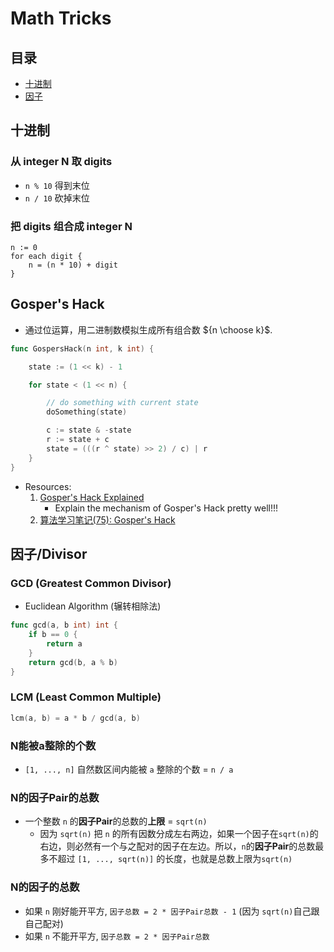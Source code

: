 # Math Tricks


## 目录
* [十进制](#十进制)
* [因子](#因子divisor)

## 十进制
### 从 integer N 取 digits
* `n % 10` 得到末位
* `n / 10` 砍掉末位

### 把 digits 组合成 integer N
```
n := 0
for each digit {
    n = (n * 10) + digit
}
```

## Gosper's Hack
* 通过位运算，用二进制数模拟生成所有组合数 ${n \choose k}$.
```go
func GospersHack(n int, k int) {

	state := (1 << k) - 1

	for state < (1 << n) {

		// do something with current state
		doSomething(state)

		c := state & -state
		r := state + c
		state = (((r ^ state) >> 2) / c) | r
	}
}
```
* Resources:
    1. [Gosper's Hack Explained](https://programmingforinsomniacs.blogspot.com/2018/03/gospers-hack-explained.html)
        - Explain the mechanism of Gosper's Hack pretty well!!!
    2. [算法学习笔记(75): Gosper's Hack](https://zhuanlan.zhihu.com/p/360512296)

## 因子/Divisor
### GCD (Greatest Common Divisor)
* Euclidean Algorithm (辗转相除法)
```go
func gcd(a, b int) int {
    if b == 0 {
        return a
    }
    return gcd(b, a % b)
}
```

### LCM (Least Common Multiple)
```go
lcm(a, b) = a * b / gcd(a, b)
```

### N能被a整除的个数
* `[1, ..., n]` 自然数区间内能被 `a` 整除的个数 = `n / a`

### N的因子Pair的总数
* 一个整数 `n` 的**因子Pair**的总数的**上限** = `sqrt(n)`
    * 因为 `sqrt(n)` 把 `n` 的所有因数分成左右两边，如果一个因子在`sqrt(n)`的右边，则必然有一个与之配对的因子在左边。所以，`n`的**因子Pair**的总数最多不超过 `[1, ..., sqrt(n)]` 的长度，也就是总数上限为`sqrt(n)`

### N的因子的总数
* 如果 `n` 刚好能开平方, `因子总数 = 2 * 因子Pair总数 - 1` (因为 `sqrt(n)`自己跟自己配对)
* 如果 `n` 不能开平方, `因子总数 = 2 * 因子Pair总数`